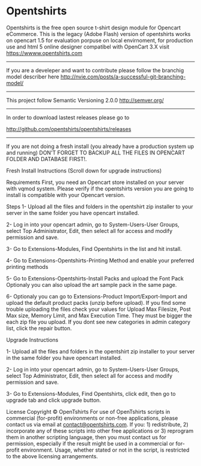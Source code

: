 Opentshirts
===========

Opentshirts is the free open source t-shirt design module for Opencart eCommerce.
This is the legacy (Adobe Flash) version of opentshirts works on opencart 1.5 for evaluation porpuse on local envirnoment,
for production use and html 5 online designer compatibel with OpenCart 3.X visit https://wwww.opentshirts.com

--------------------------------------------------------------------------------

If you are a develeper and want to contribute please follow the branchig model describer here
http://nvie.com/posts/a-successful-git-branching-model/

--------------------------------------------------------------------------------

This project follow Semantic Versioning 2.0.0
http://semver.org/

--------------------------------------------------------------------------------

In order to download lastest releases please go to 

http://github.com/opentshirts/opentshirts/releases

--------------------------------------------------------------------------------

If you are not doing a fresh install (you already have a production system up and running) DON'T FORGET TO BACKUP ALL THE FILES IN OPENCART FOLDER AND DATABASE FIRST!.

Fresh Install Instructions (Scroll down for upgrade instructions)

Requirements
First, you need an Opencart store installed on your server with vqmod system.
Please verify if the opentshirts version you are going to install is compatible with your Opencart version.

Steps
1- Upload all the files and folders in the opentshirt zip installer to your server in the same folder you have opencart installed.

2- Log in into your opencart admin, go to System-Users-User Groups, select Top Administrator, Edit, then select all for access and modify permission and save.

3- Go to Extensions-Modules, Find Opentshirts in the list and hit install.

4- Go to Extensions-Opentshirts-Printing Method and enable your preferred printing methods

5- Go to Extensions-Opentshirts-Install Packs and upload the Font Pack
Optionaly you can also upload the art sample pack in the same page.

6- Optionaly you can go to Extensions-Product Import/Export-Import and upload the default product packs (unzip before upload). If you find some trouble uploading the files check your values for Upload Max Filesize, Post Max size, Memory Limit, and Max Execution Time. They must be bigger the each zip file you upload.
If you dont see new categories in admin category list, click the repair button.

Upgrade Instructions

1- Upload all the files and folders in the opentshirt zip installer to your server in the same folder you have opencart installed.

2- Log in into your opencart admin, go to System-Users-User Groups, select Top Administrator, Edit, then select all for access and modify permission and save.

3- Go to Extensions-Modules, Find Opentshirts, click edit, then go to upgrade tab and click upgrade button.

License
Copyright © OpenTshirts
For use of OpenTshirts scripts in commercial (for-profit) environments or non-free applications, please contact us via email at contact@opentshirts.com.
If you: 1) redistribute, 2) incorporate any of these scripts into other free applications or 3) reprogram them in another scripting language, then you must contact us for permission, especially if the result might be used in a commercial or for-profit environment.
Usage, whether stated or not in the script, is restricted to the above licensing arrangements.
